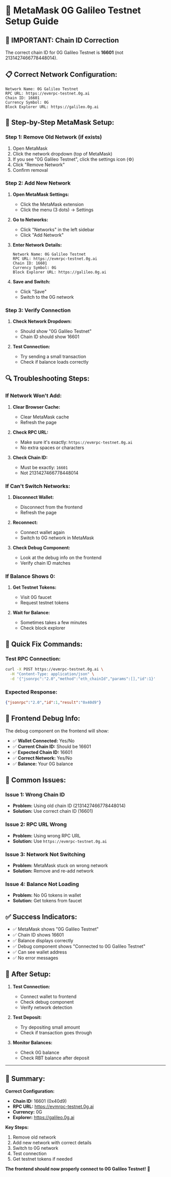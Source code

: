 # 🔧 **MetaMask 0G Galileo Testnet Setup Guide**

## 🚨 **IMPORTANT: Chain ID Correction**

The correct chain ID for 0G Galileo Testnet is **16601** (not 2131427466778448014).

## 📋 **Correct Network Configuration:**

```
Network Name: 0G Galileo Testnet
RPC URL: https://evmrpc-testnet.0g.ai
Chain ID: 16601
Currency Symbol: 0G
Block Explorer URL: https://galileo.0g.ai
```

## 🔧 **Step-by-Step MetaMask Setup:**

### **Step 1: Remove Old Network (if exists)**
1. Open MetaMask
2. Click the network dropdown (top of MetaMask)
3. If you see "0G Galileo Testnet", click the settings icon (⚙️)
4. Click "Remove Network"
5. Confirm removal

### **Step 2: Add New Network**
1. **Open MetaMask Settings:**
   - Click the MetaMask extension
   - Click the menu (3 dots) → Settings

2. **Go to Networks:**
   - Click "Networks" in the left sidebar
   - Click "Add Network"

3. **Enter Network Details:**
   ```
   Network Name: 0G Galileo Testnet
   RPC URL: https://evmrpc-testnet.0g.ai
   Chain ID: 16601
   Currency Symbol: 0G
   Block Explorer URL: https://galileo.0g.ai
   ```

4. **Save and Switch:**
   - Click "Save"
   - Switch to the 0G network

### **Step 3: Verify Connection**
1. **Check Network Dropdown:**
   - Should show "0G Galileo Testnet"
   - Chain ID should show 16601

2. **Test Connection:**
   - Try sending a small transaction
   - Check if balance loads correctly

## 🔍 **Troubleshooting Steps:**

### **If Network Won't Add:**
1. **Clear Browser Cache:**
   - Clear MetaMask cache
   - Refresh the page

2. **Check RPC URL:**
   - Make sure it's exactly: `https://evmrpc-testnet.0g.ai`
   - No extra spaces or characters

3. **Check Chain ID:**
   - Must be exactly: `16601`
   - Not 2131427466778448014

### **If Can't Switch Networks:**
1. **Disconnect Wallet:**
   - Disconnect from the frontend
   - Refresh the page

2. **Reconnect:**
   - Connect wallet again
   - Switch to 0G network in MetaMask

3. **Check Debug Component:**
   - Look at the debug info on the frontend
   - Verify chain ID matches

### **If Balance Shows 0:**
1. **Get Testnet Tokens:**
   - Visit 0G faucet
   - Request testnet tokens

2. **Wait for Balance:**
   - Sometimes takes a few minutes
   - Check block explorer

## 🎯 **Quick Fix Commands:**

### **Test RPC Connection:**
```bash
curl -X POST https://evmrpc-testnet.0g.ai \
  -H "Content-Type: application/json" \
  -d '{"jsonrpc":"2.0","method":"eth_chainId","params":[],"id":1}'
```

### **Expected Response:**
```json
{"jsonrpc":"2.0","id":1,"result":"0x40d9"}
```

## 📱 **Frontend Debug Info:**

The debug component on the frontend will show:
- ✅ **Wallet Connected:** Yes/No
- ✅ **Current Chain ID:** Should be 16601
- ✅ **Expected Chain ID:** 16601
- ✅ **Correct Network:** Yes/No
- ✅ **Balance:** Your 0G balance

## 🚨 **Common Issues:**

### **Issue 1: Wrong Chain ID**
- **Problem:** Using old chain ID (2131427466778448014)
- **Solution:** Use correct chain ID (16601)

### **Issue 2: RPC URL Wrong**
- **Problem:** Using wrong RPC URL
- **Solution:** Use `https://evmrpc-testnet.0g.ai`

### **Issue 3: Network Not Switching**
- **Problem:** MetaMask stuck on wrong network
- **Solution:** Remove and re-add network

### **Issue 4: Balance Not Loading**
- **Problem:** No 0G tokens in wallet
- **Solution:** Get tokens from faucet

## ✅ **Success Indicators:**

- ✅ MetaMask shows "0G Galileo Testnet"
- ✅ Chain ID shows 16601
- ✅ Balance displays correctly
- ✅ Debug component shows "Connected to 0G Galileo Testnet"
- ✅ Can see wallet address
- ✅ No error messages

## 🔄 **After Setup:**

1. **Test Connection:**
   - Connect wallet to frontend
   - Check debug component
   - Verify network detection

2. **Test Deposit:**
   - Try depositing small amount
   - Check if transaction goes through

3. **Monitor Balances:**
   - Check 0G balance
   - Check RBT balance after deposit

---

## 🎯 **Summary:**

**Correct Configuration:**
- **Chain ID:** 16601 (0x40d9)
- **RPC URL:** https://evmrpc-testnet.0g.ai
- **Currency:** 0G
- **Explorer:** https://galileo.0g.ai

**Key Steps:**
1. Remove old network
2. Add new network with correct details
3. Switch to 0G network
4. Test connection
5. Get testnet tokens if needed

**The frontend should now properly connect to 0G Galileo Testnet!** 🚀 